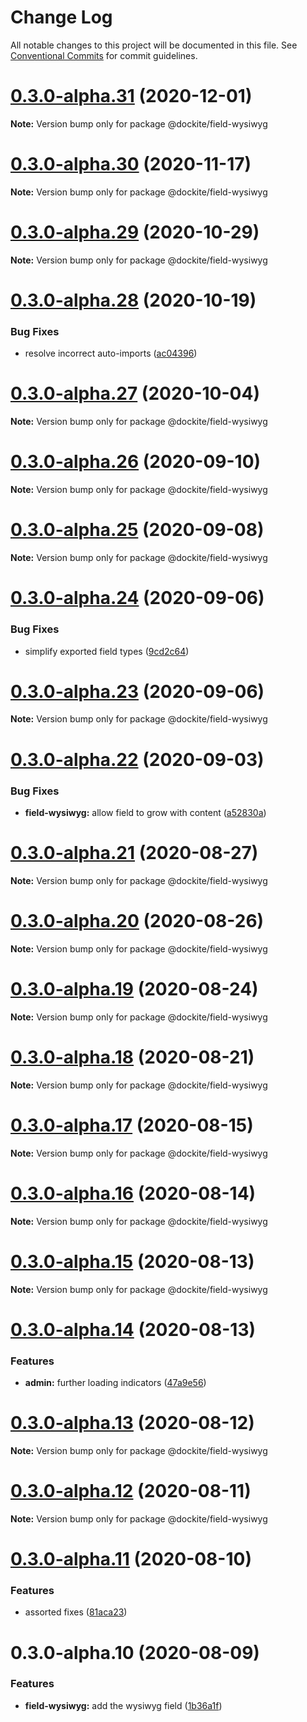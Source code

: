 # Change Log

All notable changes to this project will be documented in this file.
See [Conventional Commits](https://conventionalcommits.org) for commit guidelines.

# [0.3.0-alpha.31](https://github.com/dockite/dockite/compare/@dockite/field-wysiwyg@0.3.0-alpha.30...@dockite/field-wysiwyg@0.3.0-alpha.31) (2020-12-01)

**Note:** Version bump only for package @dockite/field-wysiwyg





# [0.3.0-alpha.30](https://github.com/dockite/dockite/compare/@dockite/field-wysiwyg@0.3.0-alpha.29...@dockite/field-wysiwyg@0.3.0-alpha.30) (2020-11-17)

**Note:** Version bump only for package @dockite/field-wysiwyg





# [0.3.0-alpha.29](https://github.com/dockite/dockite/compare/@dockite/field-wysiwyg@0.3.0-alpha.28...@dockite/field-wysiwyg@0.3.0-alpha.29) (2020-10-29)

**Note:** Version bump only for package @dockite/field-wysiwyg





# [0.3.0-alpha.28](https://github.com/dockite/dockite/compare/@dockite/field-wysiwyg@0.3.0-alpha.27...@dockite/field-wysiwyg@0.3.0-alpha.28) (2020-10-19)


### Bug Fixes

* resolve incorrect auto-imports ([ac04396](https://github.com/dockite/dockite/commit/ac04396303f2b3cdef635636973b5efcb934d771))





# [0.3.0-alpha.27](https://github.com/dockite/dockite/compare/@dockite/field-wysiwyg@0.3.0-alpha.26...@dockite/field-wysiwyg@0.3.0-alpha.27) (2020-10-04)

**Note:** Version bump only for package @dockite/field-wysiwyg





# [0.3.0-alpha.26](https://github.com/dockite/dockite/compare/@dockite/field-wysiwyg@0.3.0-alpha.25...@dockite/field-wysiwyg@0.3.0-alpha.26) (2020-09-10)

**Note:** Version bump only for package @dockite/field-wysiwyg





# [0.3.0-alpha.25](https://github.com/dockite/dockite/compare/@dockite/field-wysiwyg@0.3.0-alpha.24...@dockite/field-wysiwyg@0.3.0-alpha.25) (2020-09-08)

**Note:** Version bump only for package @dockite/field-wysiwyg





# [0.3.0-alpha.24](https://github.com/dockite/dockite/compare/@dockite/field-wysiwyg@0.3.0-alpha.23...@dockite/field-wysiwyg@0.3.0-alpha.24) (2020-09-06)


### Bug Fixes

* simplify exported field types ([9cd2c64](https://github.com/dockite/dockite/commit/9cd2c64a8bdce7ab78cd6653e03547950df15d42))





# [0.3.0-alpha.23](https://github.com/dockite/dockite/compare/@dockite/field-wysiwyg@0.3.0-alpha.22...@dockite/field-wysiwyg@0.3.0-alpha.23) (2020-09-06)

**Note:** Version bump only for package @dockite/field-wysiwyg





# [0.3.0-alpha.22](https://github.com/dockite/dockite/compare/@dockite/field-wysiwyg@0.3.0-alpha.21...@dockite/field-wysiwyg@0.3.0-alpha.22) (2020-09-03)


### Bug Fixes

* **field-wysiwyg:** allow field to grow with content ([a52830a](https://github.com/dockite/dockite/commit/a52830ad5663850686e5982f4ba19ab3ae295837))





# [0.3.0-alpha.21](https://github.com/dockite/dockite/compare/@dockite/field-wysiwyg@0.3.0-alpha.20...@dockite/field-wysiwyg@0.3.0-alpha.21) (2020-08-27)

**Note:** Version bump only for package @dockite/field-wysiwyg





# [0.3.0-alpha.20](https://github.com/dockite/dockite/compare/@dockite/field-wysiwyg@0.3.0-alpha.19...@dockite/field-wysiwyg@0.3.0-alpha.20) (2020-08-26)

**Note:** Version bump only for package @dockite/field-wysiwyg





# [0.3.0-alpha.19](https://github.com/dockite/dockite/compare/@dockite/field-wysiwyg@0.3.0-alpha.18...@dockite/field-wysiwyg@0.3.0-alpha.19) (2020-08-24)

**Note:** Version bump only for package @dockite/field-wysiwyg





# [0.3.0-alpha.18](https://github.com/dockite/dockite/compare/@dockite/field-wysiwyg@0.3.0-alpha.17...@dockite/field-wysiwyg@0.3.0-alpha.18) (2020-08-21)

**Note:** Version bump only for package @dockite/field-wysiwyg





# [0.3.0-alpha.17](https://github.com/dockite/dockite/compare/@dockite/field-wysiwyg@0.3.0-alpha.16...@dockite/field-wysiwyg@0.3.0-alpha.17) (2020-08-15)

**Note:** Version bump only for package @dockite/field-wysiwyg





# [0.3.0-alpha.16](https://github.com/dockite/dockite/compare/@dockite/field-wysiwyg@0.3.0-alpha.15...@dockite/field-wysiwyg@0.3.0-alpha.16) (2020-08-14)

**Note:** Version bump only for package @dockite/field-wysiwyg





# [0.3.0-alpha.15](https://github.com/dockite/dockite/compare/@dockite/field-wysiwyg@0.3.0-alpha.14...@dockite/field-wysiwyg@0.3.0-alpha.15) (2020-08-13)

**Note:** Version bump only for package @dockite/field-wysiwyg





# [0.3.0-alpha.14](https://github.com/dockite/dockite/compare/@dockite/field-wysiwyg@0.3.0-alpha.13...@dockite/field-wysiwyg@0.3.0-alpha.14) (2020-08-13)


### Features

* **admin:** further loading indicators ([47a9e56](https://github.com/dockite/dockite/commit/47a9e561117d5c9d80178ceb08103feeb151d3eb))





# [0.3.0-alpha.13](https://github.com/dockite/dockite/compare/@dockite/field-wysiwyg@0.3.0-alpha.12...@dockite/field-wysiwyg@0.3.0-alpha.13) (2020-08-12)

**Note:** Version bump only for package @dockite/field-wysiwyg





# [0.3.0-alpha.12](https://github.com/dockite/dockite/compare/@dockite/field-wysiwyg@0.3.0-alpha.11...@dockite/field-wysiwyg@0.3.0-alpha.12) (2020-08-11)

**Note:** Version bump only for package @dockite/field-wysiwyg





# [0.3.0-alpha.11](https://github.com/dockite/dockite/compare/@dockite/field-wysiwyg@0.3.0-alpha.10...@dockite/field-wysiwyg@0.3.0-alpha.11) (2020-08-10)


### Features

* assorted fixes ([81aca23](https://github.com/dockite/dockite/commit/81aca238c2025a667d589e8ee467979b6e7f66ca))





# 0.3.0-alpha.10 (2020-08-09)


### Features

* **field-wysiwyg:** add the wysiwyg field ([1b36a1f](https://github.com/dockite/dockite/commit/1b36a1f2c4332b08f1681ed7eb4e7d094b73221b))
